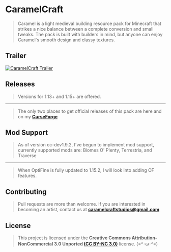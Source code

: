 # CaramelCraft

> Caramel is a light medieval building resource pack for Minecraft that strikes a nice balance between a complete conversion and small tweaks. The pack is built with builders in mind, but anyone can enjoy Caramel's smooth design and classy textures.


## Trailer

[![CaramelCraft Trailer](https://i.imgur.com/sX34Fhc.png)](https://youtu.be/fHxaizNGUN0)

## Releases

> Versions for 1.13+ and 1.15+ are offered. 
---
> The only two places to get official releases of this pack are here and on my **[CurseForge](https://www.curseforge.com/minecraft/texture-packs/caramel)**

## Mod Support

> As of version cc-dev1.9.2, I've begun to implement mod support, currently supported mods are: Biomes O' Plenty, Terrestria, and Traverse 
---
> When OptiFine is fully updated to 1.15.2, I will look into adding OF features.

## Contributing

> Pull requests are more than welcome. If you are interested in becoming an artist, contact us at **<caramelcraftstudios@gmail.com>**

## License

> This project is licensed under the **Creative Commons Attribution-NonCommercial 3.0 Unported [(CC BY-NC 3.0)](https://creativecommons.org/licenses/by-nc/3.0/)** license.  (=^･ω･^=)
